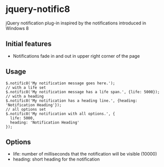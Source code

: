 # jquery-notific8

jQuery notification plug-in inspired by the notifications introduced in Windows 8

## Initial features
* Notifications fade in and out in upper right corner of the page

## Usage
    $.notific8('My notification message goes here.');
    // with a life set
    $.notific8('My notification message has a life span.', {life: 5000});
    // with a heading
    $.notific8('My notification has a heading line.', {heading: 'Notification Heading'});
    // all options set
    $.notific8('My notification with all options.', {
      life: 5000,
      heading: 'Notification Heading'
    });

## Options
* life: number of milliseconds that the notification will be visible (10000)
* heading: short heading for the notification
